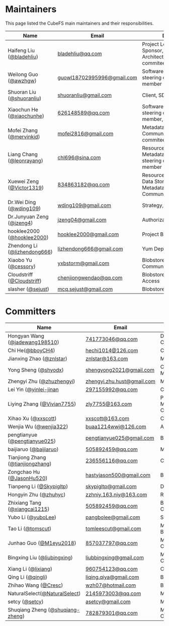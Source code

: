 # Maintainers
This page listed the CubeFS main maintainers and their responsibilities.

| Name                                                                   | Email                                                           | Duty                                                                        | Organization |
|------------------------------------------------------------------------|-----------------------------------------------------------------|-----------------------------------------------------------------------------|--------------|
| Haifeng Liu ([@bladehliu](https://github.com/bladehliu))               | [bladehliu@qq.com](mailto:bladehliu@qq.com)                     | Project Lead, Sponsor, Software Architect, steering commitee member         | -            |
| Weilong Guo ([@awzhgw](https://github.com/awzhgw))                     | [guowl18702995996@gmail.com](mailto:guowl18702995996@gmail.com) | Software Architect, steering commitee member                                | [JD.com]     |
| Shuoran Liu ([@shuoranliu](https://github.com/shuoranliu))             | [shuoranliu@gmail.com](mailto:shuoranliu@gmail.com)             | Client, SDK, Metadata                                                       | [BEIKE]      |
| Xiaochun He ([@xiaochunhe](https://github.com/xiaochunhe))             | [626148589@qq.com](mailto:626148589@qq.com)                     | Software Architect, steering commitee member, Community                     | [OPPO]       |
| Mofei Zhang ([@mervinkid](https://github.com/mervinkid))               | [mofei2816@gmail.com](mailto:mofei2816@gmail.com)               | Metadata, S3, Raft, Community, steering commitee member                     | [JD.com]     |
| Liang Chang ([@leonrayang](https://github.com/leonrayang))             | [chl696@sina.com](mailto:chl696@sina.com)                       | Resource Manager, Metadata,Community, steering commitee member              | [OPPO]       |
| Xuewei Zeng ([@Victor1319](https://github.com/Victor1319))             | [834863182@qq.com](mailto:834863182@qq.com)                     | Resource Manager, Data Storage, Metadata, Monitor, Community                | [OPPO]       |
| Dr.Wei Ding ([@wding109](https://github.com/wding109))                 | [wding109@gmail.com](mailto:wding109@gmail.com)                 | Strategy, Researching                                                       | [ByteDance]  |
| Dr.Junyuan Zeng ([@jzeng4](https://github.com/jzeng4))                 | [jzeng04@gmail.com](mailto:[jzeng04@gmail.com)                  | Authorization                                                               | [LinkedIn]   |
| hooklee2000 ([@hooklee2000](https://github.com/hooklee2000))           | [hooklee2000@gmail.com](mailto:hooklee2000@gmail.com)           | Project Building                                                            | -            |
| Zhendong Li ([@lizhendong666](https://github.com/lizhendong666))       | [lizhendong666@gmail.com](mailto:lizhendong666@gmail.com)       | Yum Deployment                                                              | [JD.com]     |
| Xiaobo Yu ([@cessory](https://github.com/cessory))                     | [yxbstorm@gmail.com](mailto:yxbstorm@gmail.com)                 | Blobstore, Community                                                        | [OPPO]       |
| Cloudstriff ([@Cloudstriff](https://github.com/Cloudstriff))           | [chenjiongwendao@qq.com](mailto:chenjiongwendao@qq.com)         | Blobstore ClusterMgr, Access                                                | [OPPO]       |
| slasher ([@sejust](https://github.com/sejust))                         | [mcq.sejust@gmail.com](mailto:mcq.sejust@gmail.com)             | Blobstore Access, Cli                                                       | [OPPO]       |

# Committers

| Name                                                                   | Email                                                            | Duty                         | Organization |
|------------------------------------------------------------------------|------------------------------------------------------------------|------------------------------|--------------|
| Hongyan Wang ([@jadewang198510](https://github.com/jadewang198510))    | [741773046@qq.com](mailto:741773046@qq.com)                      | Data Storage, Community      | [OPPO]       |
| Chi He([@bboyCH4](https://github.com/bboyCH4))                         | [hechi1014@126.com](mailto:hechi1014@126.com)                    | Client, Community            | [OPPO]       |
| Jianxing Zhao ([@znlstar](https://github.com/znlstar))                 | [znlstar@163.com](mailto:znlstar@163.com)                        | Metadata                     | [JD.com]     |
| Yong Sheng ([@shyodx](https://github.com/shyodx))                      | [shengyong2021@gmail.com](mailto:shengyong2021@gmail.com)        | Client, SDK, Metadata        | [BEIKE]      |
| Zhengyi Zhu ([@zhuzhengyi](https://github.com/wding109))               | [zhengyi.zhu.hust@gmail.com](mailto:zhengyi.zhu.hust@gmail.com)  | Mointoring                   | [BEIKE]      |
| Lei Yin ([@yinlei-jinan](https://github.com/yinlei-jinan)              | [297155992@qq.com](mailto:297155992@qq.com)                      | Client, SDK                  | [JD.com]     |
| Liying Zhang ([@Vivian7755](https://github.com/Vivian7755))            | [zly7755@163.com](mailto:zly7755@163.com)                        | Product Management, Community| [JD.com]     |
| Xihao Xu ([@xxscott](https://github.com/xxscott))                      | [xxscott@163.com](mailto:xxscott@163.com)                        | CSI, Kubernetes              | [JD.com]     |
| Wenjia Wu ([@wenjia322](https://github.com/wenjia322))                 | [buaa1214wwj@126.com](mailto:buaa1214wwj@126.com)                | Authorization                | [JD.com]     |
| pengtianyue ([@pengtianyue025](https://github.com/pengtianyue025))     | [pengtianyue025@gmail.com](mailto:pengtianyue025@gmail.com)      | Blobstore Scheduler          | -            |
| baijiaruo ([@baijiaruo](https://github.com/baijiaruo))                 | [505892459@qq.com](mailto:505892459@qq.com)                      | Metadata,Community           | -            |
| Tianjiong Zhang ([@tianjiongzhang](https://github.com/tianjiongzhang)) | [236556116@qq.com](mailto:236556116@qq.com)                      | Client, Community            | -            |
| Zongchao Hu ([@JasonHu520](https://github.com/JasonHu520))             | [hastyjason500@gmail.com](mailto:hastyjason500@gmail.com)        | Blobstore Proxy              | [OPPO]       |
| Tianpeng Li ([@Skypigltp](https://github.com/skypigltp))               | [skypigltp@gmail.com](mailto:skypigltp@gmail.com)                | Data Storage, Raft           | [VIVO]       |
| Hongyin Zhu ([@zhuhyc](https://github.com/zhuhyc))                     | [zzhniy.163.niy@163.com](mailto:zzhniy.163.niy@163.com)          | Resource Manager             | [JD.com]     | 
| Zhixiang Tang ([@xiangcai1215](https://github.com/xiangcai1215))       | [505892459@qq.com](mailto:505892459@qq.com)                      | Blobstore ClusterMgr, Access | -            |
| Yubo Li ([@yuboLee](https://github.com/yuboLee))                       | [pangbolee@gmail.com](mailto:pangbolee@gmail.com)                | S3                           | [JD.com]     |
| Tao Li ([@tomscut](https://github.com/tomscut))                        | [tomleescut@gmail.com](mailto:tomleescut@gmail.com)              | Master, MetaNode , Blobstore | [BIGO]       |
| Junhao Guo ([@M1eyu2018](https://github.com/M1eyu2018))                | [857037797@qq.com](mailto:857037797@qq.com)                      | Master, MetaNode, Client     | [BIGO]       |
| Bingxing Liu ([@liubingxing](https://github.com/liubingxing))          | [liubbingxing@gmail.com](mailto:liubbingxing@gmail.com)          | Master, MetaNode, Client     | [BIGO]       |
| Xiang Li ([@lixiang](https://github.com/lixiang))                      | [960754123@qq.com](mailto:960754123@qq.com)                      | Client, Community            | -            |
| Qing Li ([@qingli](https://github.com/liqingqiya))                     | [liqing.qiya@gmail.com](mailto:liqing.qiya@gmail.com)            | Blobstore Blobnode           | -            |
| Zhihao Wang ([@Cresc](https://github.com/zhihao-wang))                 | [wzh07@hotmail.com](mailto:liqing.qiya@gmail.com)                | Blobstore Blobnode           | -            |
| NaturalSelect([@NaturalSelect](https://github.com/NaturalSelect))      | [2145973003@qq.com](mailto:2145973003@qq.com)                    | Master, MetaNode             | -            |
| setcy ([@setcy](https://github.com/setcy))                             | [asetcy@gmail.com](mailto:asetcy@gmail.com)                      | Master, Cli                  | -            |
| Shuqiang Zheng ([@shuqiang-zheng](https://github.com/shuqiang-zheng))  | [782879301@qq.com](mailto:782879301@qq.com)                      | Master, DataNode, Client     | [OPPO]       |


[OPPO]: https://www.oppo.com/en/
[JD.com]: https://www.jd.com/
[BEIKE]: https://investors.ke.com/
[VIVO]: https://www.vivo.com/
[ByteDance]: https://www.bytedance.com/
[LinkedIn]: https://www.linkedin.com/
[BIGO]: https://www.bigo.tv/
